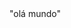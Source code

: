 <html>
  <head>
    <title>
      site wellington
      subsite
    </title>
  </head>
  <body>
    "olá mundo"
  </body>
</html>
